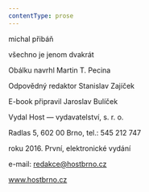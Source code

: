 ```yaml
---
contentType: prose
---
```


<section>

michal přibáň

všechno je jenom dvakrát

Obálku navrhl Martin T. Pecina

Odpovědný redaktor Stanislav Zajíček

E-book připravil Jaroslav Bulíček

Vydal Host — vydavatelství, s. r. o.

Radlas 5, 602 00 Brno, tel.: 545 212 747

roku 2016. První, elektronické vydání

e-mail: redakce@hostbrno.cz

www.hostbrno.cz

</section>
